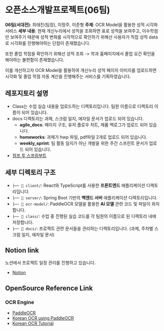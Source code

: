 # 오픈소스개발프로젝트(06팀)

**06팀(서대전)**: 최태진(팀장), 이정주, 이준형
**주제**: OCR Model을 활용한 성적 시각화 서비스
**세부 내용**:
현재 개신누리에서 성적을 조회하면 표로 성적을 보여주고, 이수학점만 보여주기 때문에 성적 변화를 시각적으로 확인하기 위해선 사용자가 직접 성적 data로 시각화를 진행해야하는 단점이 존재했습니다.

또한 졸업 학점을 확인하기 위해선 성적 조회 -> 학과 홈페이지에서 졸업 요건 확인을 해야하는 불편함이 존재했습니다.

이를 개선하고자 OCR Model을 활용하여 개신누리 성적 페이지 이미지를 업로드하면 시각화 및 졸업 학점 자동 계산을 진행해주는 서비스를 기획하였습니다.

## 레포지토리 설명

- Class는 수업 실습 내용을 업로드하는 디렉토리입니다. 팀원 이름으로 디렉토리 이름이 되어 있습니다.
- docs 디렉토리는 과제, 스크럼 일지, 에자일 문서가 업로드 되어 있습니다.
  - **agile_docs**: 페이지 구조, 유저 플로우 차트, 제품 백로그가 업로드 되어 있습니다.
  - **homeworks**: 과제가 hwp 파일, pdf파일 2개로 업로드 되어 있습니다.
  - **weekly_sprint**: 팀 활동 일지가 아닌 개발을 위한 주간 스프린트 문서가 업로드 되어 있습니다.
- [점프 투 스프링부트](https://wikidocs.net/book/7601)

## 세부 디렉토리 구조

- `├── 📁 client/`: React와 TypeScript를 사용한 **프론트엔드** 애플리케이션 디렉토리입니다.
- `├── 📁 server/`: Spring Boot 기반의 **백엔드 서버** 애플리케이션 디렉토리입니다.
- `├── 📁 ocr-model/`: PaddleOCR 모델을 활용한 **AI 모델** 관련 코드 및 파일이 위치합니다.
- `├── 📁 class/`: 수업 중 진행된 실습 코드를 각 팀원의 이름으로 된 디렉토리 내에 저장합니다.
- `├── 📁 docs/`: 프로젝트 관련 문서들을 관리하는 디렉토리입니다. (과제, 주차별 스크럼 일지, 에자일 문서)

## Notion link

노션에서 프로젝트 일정 관리를 진행하고 있습니다.

- [Notion](https://www.notion.so/25-2-26578130257c803f8a5fcda3bd265ccc?source=copy_link)

## OpenSource Reference Link

### OCR Engine

- [PaddleOCR](https://github.com/PaddlePaddle/PaddleOCR)
- [Korean OCR using PaddleOCR](https://github.com/yunwoong7/korean_ocr_using_paddleOCR?tab=readme-ov-file)
- [Korean OCR Tutorial](https://yunwoong.tistory.com/249)
